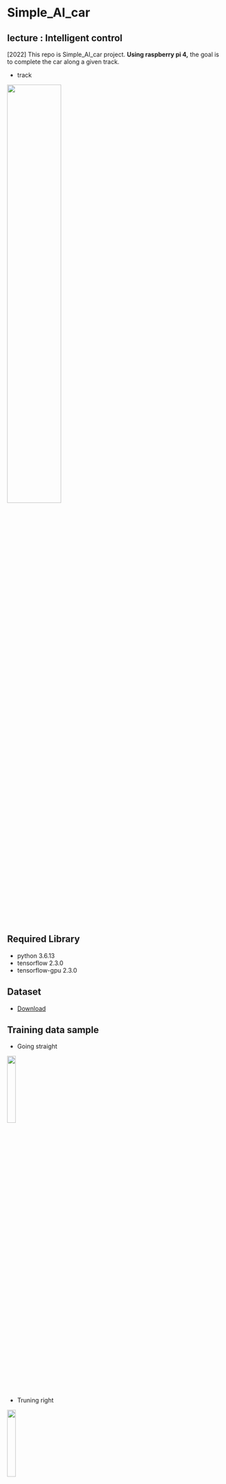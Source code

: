 # Simple_AI_car

## lecture : Intelligent control
[2022] This repo is Simple_AI_car project. **Using raspberry pi 4,** the goal is to complete the car along a given track. 
* track
<img width="50%" src="https://user-images.githubusercontent.com/101552457/204456144-072e2a0d-366f-4e54-bed2-4f08a5c92178.jpeg"/>

## Required Library
* python 3.6.13
* tensorflow 2.3.0
* tensorflow-gpu 2.3.0

## Dataset
* [Download](https://drive.google.com/file/d/1-3JE-Lxqr8hpYcCbfAfr5NvojXgQPt_d/view?usp=sharing)

## Training data sample
* Going straight
<img width="20%" src="https://user-images.githubusercontent.com/101552457/204458797-27e5252c-49cb-497f-8a0f-0206b32f622f.png"/>

* Truning right
<img width="20%" src="https://user-images.githubusercontent.com/101552457/204458832-ee1efe13-a0a3-468e-a4a7-2c7ec388a93d.png"/>

* Truning left
<img width="20%" src="https://user-images.githubusercontent.com/101552457/204458869-7d9737d5-dd4d-4da7-8096-2a16e603d256.png"/>

## Issue & Solution
Original model is Nvidia model. I modified this model to reduce size(parameter). It is **56 times** less than the original model. I expected this modification to improve the response speed of the model. **However, Reduction of model size resulted in a decrease in generalization capability.** So there was a problem that it didn't work where the lighting was weak. **For normal operation, I found that using multi-threads rather than speed improvement through the size of the model is the correct solution. In addition, creating low-light image data augmatation will greatly help improve performance.**
